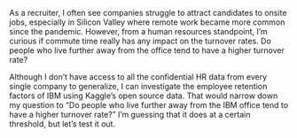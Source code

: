 As a recruiter, I often see companies struggle to attract candidates to onsite jobs, especially in Silicon Valley where remote work became more common since the pandemic. However, from a human resources standpoint, I’m curious if commute time really has any impact on the turnover rates. Do people who live further away from the office tend to have a higher turnover rate?

Although I don’t have access to all the confidential HR data from every single company to generalize, I can investigate the employee retention factors of IBM using Kaggle’s open source data. That would narrow down my question to “Do people who live further away from the IBM office tend to have a higher turnover rate?” I’m guessing that it does at a certain threshold, but let’s test it out. 
